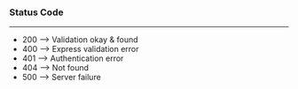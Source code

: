 ### Status Code
---

* 200 --> Validation okay & found
* 400 --> Express validation error
* 401 --> Authentication error
* 404 --> Not found
* 500 --> Server failure
